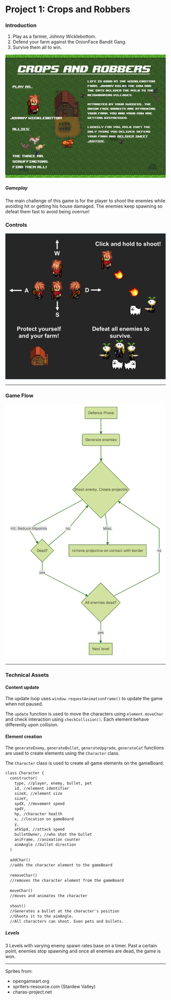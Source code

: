 # Project 1: Crops and Robbers

### Introduction

1. Play as a farmer, Johnny Wicklebottom.
2. Defend your farm against the OnionFace Bandit Gang.
3. Survive them all to win.

![Introduction](/assets/images/introScreen2.png)

##### Gameplay
The main challenge of this game is for the player to shoot the enemies while avoiding hit or getting his house damaged. The enemies keep spawning so defeat them fast to avoid being overrun!


### Controls

![Instructions](/assets/images/controls.png)

---
### Game Flow

![Gameflow](/assets/images/fightPhase.png)

---

### Technical Assets

#### Content update
The update loop uses ```window.requestAnimationFrame()``` to update the game when not paused.

The ```update``` function is used to move the characters using ```element.moveChar``` and check interaction using ```checkCollision()```. Each element behave differently upon collision.


#### Element creation
The ```generateEnemy```, ```generateBullet```, ```generateUpgrade```, ```generateCat``` functions are used to create elements using the ```Character``` class.

The ```Character``` class is used to create all game elements on the gameBoard.
```
class Character {
  constructor(
    type, //player, enemy, bullet, pet
    id, //element identifier
    sizeX, //element size
    sizeY,
    spdX, //movement speed
    spdY,
    hp, /character health
    x, //location on gameBoard
    y,
    atkSpd, //attack speed
    bulletOwner, //who shot the bullet
    aniFrame, //animation counter
    aimAngle //bullet direction
  )

  addChar()
  //adds the character element to the gameBoard

  removeChar()
  //removes the character element from the gameBoard

  moveChar()
  //moves and animates the character

  shoot()
  //Generates a bullet at the character's position
  //Ghoots it to the aimAngle.
  //All characters can shoot. Even pets and bullets.
```



##### Levels

3 Levels with varying enemy spawn rates base on a timer. Past a certain point, enemies stop spawning and once all enemies are dead, the game is won.

---

Sprites from:
- opengameart.org
- spriters-resource.com (Stardew Valley)
- charas-project.net
